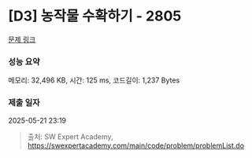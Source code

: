 # [D3] 농작물 수확하기 - 2805 

[문제 링크](https://swexpertacademy.com/main/code/problem/problemDetail.do?contestProbId=AV7GLXqKAWYDFAXB) 

### 성능 요약

메모리: 32,496 KB, 시간: 125 ms, 코드길이: 1,237 Bytes

### 제출 일자

2025-05-21 23:19



> 출처: SW Expert Academy, https://swexpertacademy.com/main/code/problem/problemList.do